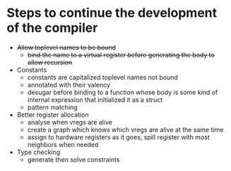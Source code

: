 # Steps to continue the development of the compiler

- ~~Allow toplevel names to be bound~~
    - ~~bind the name to a virtual register before generating the body to allow recursion~~
- Constants
    - constants are capitalized toplevel names not bound 
    - annotated with their valency
    - desugar before binding 
        to a function whose body is some kind of internal expression that initialized it as a struct
    - pattern matching
- Better register allocation
    - analyse when vregs are alive
    - create a graph which knows which vregs are alive at the same time
    - assign to hardware registers as it goes, spill register with most neighbors when needed
- Type checking
    - generate then solve constraints